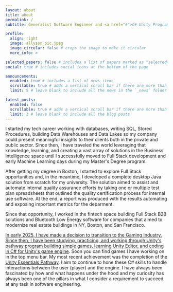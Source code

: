 ```yaml
---
layout: about
title: about
permalink: /
subtitle: Generalist Software Engineer and <a href="#">C# Unity Programmer.</a>

profile:
  align: right
  image: allyson_pic.jpeg
  image_circular: false # crops the image to make it circular
  more_info: >

selected_papers: false # includes a list of papers marked as "selected={true}"
social: true # includes social icons at the bottom of the page

announcements:
  enabled: true # includes a list of news items
  scrollable: true # adds a vertical scroll bar if there are more than 3 news items
  limit: 5 # leave blank to include all the news in the `_news` folder

latest_posts:
  enabled: false
  scrollable: true # adds a vertical scroll bar if there are more than 3 new posts items
  limit: 3 # leave blank to include all the blog posts
---
```


I started my tech career working with databases, writing SQL, Stored Procedures, building Data Warehouses and Data Lakes so my company could present meaningful insights to their clients both in the private and public sector. Since then, I have traveled the world leveraging that knowledge, learning, and creating a vast array of solutions in the Business Intelligence space until I successfully moved to Full Stack development and early Machine Learning days during my Master's Degree program.

After getting my degree in Boston, I started to explore Full Stack opportunities and, in the meantime, I developed a complete desktop Java solution from scratch for my university. The solution aimed to assist and automate internal quality assurance efforts by taking one or multiple test plan spreadsheets that outlined the quality certification process for internal use  software. At the end, a report was produced with the results automating and exposing important metrics for the deparment.

Since that opportunity, I worked in the fintech space building Full Stack B2B solutions and Bluetooth Low Energy software for companies that aimed to modernize real estate buildings in NY, Boston, and San Francisco.

<u>In early 2025, I have made a decision to transition to the Gaming Industry. Since then, I have been studying, practicing, and working through Unity's pathway program building simple games, learning Unity Editor, and coding in C# for Unity's game engine</u>. Soon you can find games I have working on in the top menu bar. My most recent achievement was the completion of the <a href="https://learn.unity.com/pathway/unity-essentials">Unity Essentials Pathway</a>. I aim to continue to hone these C# skills to handle interactions between the user (player) and the engine. I have always been fascinated by how and what happens under the hood and my curiosity has always been one of the pillars in what I consider a requirement to succeed at any task in software engineering.